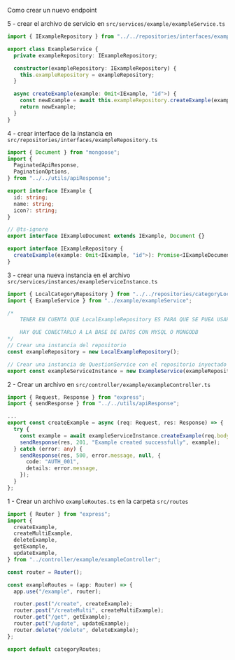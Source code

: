 Como crear un nuevo endpoint

5 - crear el archivo de servicio en `src/services/example/exampleService.ts`

```typescript
import { IExampleRepository } from "../../repositories/interfaces/exampleRepository";

export class ExampleService {
  private exampleRepository: IExampleRepository;

  constructor(exampleRepository: IExampleRepository) {
    this.exampleRepository = exampleRepository;
  }

  async createExample(example: Omit<IExample, "id">) {
    const newExample = await this.exampleRepository.createExample(example);
    return newExample;
  }
}
```

4 - crear interface de la instancia en `src/repositories/interfaces/exampleRepository.ts`

```typescript
import { Document } from "mongoose";
import {
  PaginatedApiResponse,
  PaginationOptions,
} from "../../utils/apiResponse";

export interface IExample {
  id: string;
  name: string;
  icon?: string;
}

// @ts-ignore
export interface IExampleDocument extends IExample, Document {}

export interface IExampleRepository {
  createExample(example: Omit<IExample, "id">): Promise<IExampleDocument>;
}
```

3 - crear una nueva instancia en el archivo `src/services/instances/exampleServiceInstance.ts`

```typescript
import { LocalCategoryRepository } from "../../repositories/categoryLocalRepository";
import { ExampleService } from "../example/exampleService";

/* 
    TENER EN CUENTA QUE LocalExampleRepository ES PARA QUE SE PUEA USAR DE MANERA LOCAL, SOLO DE PRUEBAS.

    HAY QUE CONECTARLO A LA BASE DE DATOS CON MYSQL O MONGODB
*/
// Crear una instancia del repositorio
const exampleRepository = new LocalExampleRepository();

// Crear una instancia de QuestionService con el repositorio inyectado
export const exampleServiceInstance = new ExampleService(exampleRepository);
```

2 - Crear un archivo en `src/controller/example/exampleController.ts`

```typescript
import { Request, Response } from "express";
import { sendResponse } from "../../utils/apiResponse";

...
export const createExample = async (req: Request, res: Response) => {
  try {
    const example = await exampleServiceInstance.createExample(req.body);
    sendResponse(res, 201, "Example created successfully", example);
  } catch (error: any) {
    sendResponse(res, 500, error.message, null, {
      code: "AUTH_001",
      details: error.message,
    });
  }
};
```

1 - Crear un archivo `exampleRoutes.ts` en la carpeta `src/routes`

```typescript
import { Router } from "express";
import {
  createExample,
  createMultiExample,
  deleteExample,
  getExample,
  updateExample,
} from "../controller/example/exampleController";

const router = Router();

const exampleRoutes = (app: Router) => {
  app.use("/example", router);

  router.post("/create", createExample);
  router.post("/createMulti", createMultiExample);
  router.get("/get", getExample);
  router.put("/update", updateExample);
  router.delete("/delete", deleteExample);
};

export default categoryRoutes;
```
